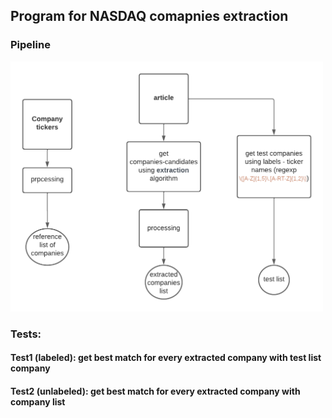 ## Program for NASDAQ comapnies extraction

### Pipeline  
<img src="pipeline.png" width="500" height="400"/>

### Tests:  
#### Test1  (labeled): get best match for every extracted company with test list company  
#### Test2  (unlabeled): get best match for every extracted company with company list  